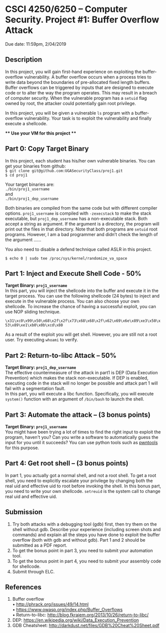 # **CSCI 4250/6250 – Computer Security. Project #1: Buffer Overflow Attack**

Due date: 11:59pm, 2/04/2019

## **Description**

In this project, you will gain first-hand experience on exploiting the buffer-overflow vulnerability. A buffer overflow occurs when a process tries to write data beyond the boundaries of pre-allocated fixed length buffers. Buffer overflows can be triggered by inputs that are designed to execute code or to alter the way the program operates. This may result in a breach of computer security. When the vulnerable program has a `setuid` flag owned by root, the attacker could potentially gain root privilege.

In this project, you will be given a vulnerable `ls` program with a buffer-overflow vulnerability. Your task is to exploit the vulnerability and finally execute a shellcode.

**\*\* Use your VM for this project \*\***

## Part 0: Copy Target Binary

In this project, each student has his/her own vulnerable binaries. You can get your binaries from github:  
`$ git clone git@github.com:UGASecurityClass/proj1.git`  
`$ cd proj1`

Your target binaries are:  
`./bin/proj1_username`  
and  
`./bin/proj1_dep_username`

Both binaries are compiled from the same code but with different compiler options. `proj1_username` is compiled with `-zexecstack` to make the stack executable, but `proj1_dep_username` has a non-executable stack. Both accept a string as argument. If the argument is a directory, the program will print out the files in that directory. Note that both programs are `setuid` root programs. However, I am a bad programmer and didn’t check the length of the argument ……

You also need to disable a defend technique called ASLR in this project.

`$ echo 0 | sudo tee /proc/sys/kernel/randomize_va_space`

## Part 1: Inject and Execute Shell Code - 50%

**Target Binary: `proj1_username`**  
In this part, you will inject the shellcode into the buffer and execute it in the target process. You can use the following shellcode (24 bytes) to inject and execute in the vulnerable process. You can also choose your own shellcode. To increase the chance of having a successful exploit, you can use NOP sliding technique.

`\x31\xc0\x99\x50\x68\x2f\x2f\x73\x68\x68\x2f\x62\x69\x6e\x89\xe3\x50\x53\x89\xe1\xb0\x0b\xcd\x80`

As a result of the exploit you will get shell. However, you are still not a root user. Try executing `whoami` to verify.

## Part 2: Return-to-libc Attack – 50%

**Target Binary: `proj1_dep_username`**  
The effective countermeasure of the attack in part1 is DEP (Data Execution Prevention) which makes the stack non-executable. If DEP is enabled, executing code in the stack will no longer be possible and attack part 1 will fail with a segmentation fault.  
In this part, you will execute a libc function. Specifically, you will execute `system()` function with an argument of `/bin/bash` to launch the shell.

## Part 3: Automate the attack – (3 bonus points)

**Target Binary: `proj1_username`**  
You might have been trying a lot of times to find the right input to exploit the program, haven't you? Can you write a software to automatically guess the input for you until it succeeds? You can use python tools such as [pwntools][1] for this purpose.

[1]: https://github.com/Gallopsled/pwntools "pwntools"

## Part 4: Get root shell – (3 bonus points)

In part 1, you actually got a normal shell, and not a root shell. To get a root shell, you need to explicitly escalate your privilege by changing both the real uid and effective uid to root before invoking the shell. In this bonus part, you need to write your own shellcode. `setreuid` is the system call to change real uid and effective uid.

## Submission

1. Try both attacks with a debugging tool (gdb) first, then try them on the shell without gdb. Describe your experience (including screen shots and commands) and explain all the steps you have done to exploit the buffer overflow (both with gdb and without gdb). Part 1 and 2 should be submitted as a PDF report.
2. To get the bonus point in part 3, you need to submit your automation tool.
3. To get the bonus point in part 4, you need to submit your assembly code for shellcode.
4. Submit through ELC.

## References

1. Buffer overflow  
   • http://phrack.org/issues/49/14.html  
   • https://www.owasp.org/index.php/Buffer_Overflows  
   • Return-to-libc: http://blog.fkraiem.org/2013/10/26/return-to-libc/
2. DEP: https://en.wikipedia.org/wiki/Data_Execution_Prevention
3. GDB Cheatsheet: http://darkdust.net/files/GDB%20Cheat%20Sheet.pdf

